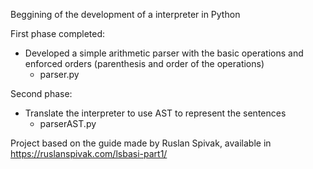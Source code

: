 Beggining of the development of a interpreter in Python

First phase completed:
- Developed a simple arithmetic parser with the basic operations and enforced orders (parenthesis and order of the operations)
  - parser.py

Second phase:
- Translate the interpreter to use AST to represent the sentences
  - parserAST.py

Project based on the guide made by Ruslan Spivak, available in https://ruslanspivak.com/lsbasi-part1/
